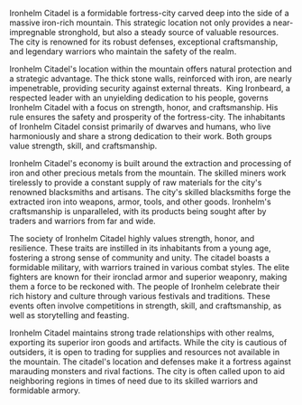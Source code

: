 Ironhelm Citadel is a formidable fortress-city carved deep into the side of a massive iron-rich mountain. This strategic location not only provides a near-impregnable stronghold, but also a steady source of valuable resources. The city is renowned for its robust defenses, exceptional craftsmanship, and legendary warriors who maintain the safety of the realm.

Ironhelm Citadel's location within the mountain offers natural protection and a strategic advantage. The thick stone walls, reinforced with iron, are nearly impenetrable, providing security against external threats.  King Ironbeard, a respected leader with an unyielding dedication to his people, governs Ironhelm Citadel with a focus on strength, honor, and craftsmanship. His rule ensures the safety and prosperity of the fortress-city. The inhabitants of Ironhelm Citadel consist primarily of dwarves and humans, who live harmoniously and share a strong dedication to their work. Both groups value strength, skill, and craftsmanship.

Ironhelm Citadel's economy is built around the extraction and processing of iron and other precious metals from the mountain. The skilled miners work tirelessly to provide a constant supply of raw materials for the city's renowned blacksmiths and artisans. The city's skilled blacksmiths forge the extracted iron into weapons, armor, tools, and other goods. Ironhelm's craftsmanship is unparalleled, with its products being sought after by traders and warriors from far and wide.

The society of Ironhelm Citadel highly values strength, honor, and resilience. These traits are instilled in its inhabitants from a young age, fostering a strong sense of community and unity. The citadel boasts a formidable military, with warriors trained in various combat styles. The elite fighters are known for their ironclad armor and superior weaponry, making them a force to be reckoned with. The people of Ironhelm celebrate their rich history and culture through various festivals and traditions. These events often involve competitions in strength, skill, and craftsmanship, as well as storytelling and feasting.

Ironhelm Citadel maintains strong trade relationships with other realms, exporting its superior iron goods and artifacts. While the city is cautious of outsiders, it is open to trading for supplies and resources not available in the mountain. The citadel's location and defenses make it a fortress against marauding monsters and rival factions. The city is often called upon to aid neighboring regions in times of need due to its skilled warriors and formidable armory.